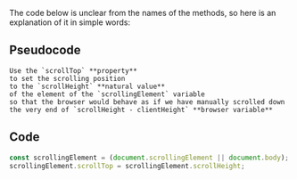 The code below is unclear from the names of the methods, so here is an explanation of it in simple words:

## Pseudocode

```pseudocode
Use the `scrollTop` **property**
to set the scrolling position
to the `scrollHeight` **natural value**
of the element of the `scrollingElement` variable
so that the browser would behave as if we have manually scrolled down the very end of `scrollHeight - clientHeight` **browser variable**
```

## Code

```js
const scrollingElement = (document.scrollingElement || document.body);
scrollingElement.scrollTop = scrollingElement.scrollHeight;
```
